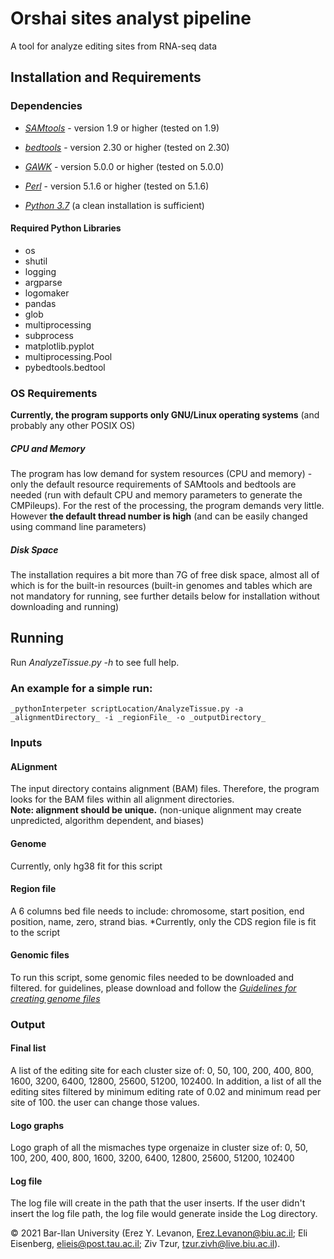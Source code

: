 # Orshai sites analyst pipeline
A tool for analyze editing sites from RNA-seq data
## Installation and Requirements
### Dependencies
- _[SAMtools](http://samtools.sourceforge.net/)_ - version 1.9 or higher (tested on 1.9)
- _[bedtools](https://bedtools.readthedocs.io/en/latest)_ - version 2.30 or higher (tested on 2.30)
- _[GAWK](https://www.gnu.org/software/gawk/)_ - version 5.0.0 or higher (tested on 5.0.0)

- _[Perl](https://www.perl.org/get.html)_ - version 5.1.6 or higher (tested on 5.1.6)
- _[Python 3.7](https://www.python.org/downloads/source/)_ (a clean installation is sufficient)
#### Required Python Libraries
- os
- shutil
- logging
- argparse
- logomaker
- pandas
- glob
- multiprocessing
- subprocess
- matplotlib.pyplot
- multiprocessing.Pool
- pybedtools.bedtool


### OS Requirements
**Currently, the program supports only GNU/Linux operating systems** (and probably any other POSIX OS)

##### CPU and Memory
The program has low demand for system resources (CPU and memory) - only the default resource requirements of SAMtools and bedtools are needed (run with default CPU and memory parameters to generate the CMPileups). For the rest of the processing, the program demands very little. However **the default thread number is high** (and can be easily changed using command line parameters)

##### Disk Space
The installation requires a bit more than 7G of free disk space, almost all of which is for the built-in resources (built-in genomes and tables which are not mandatory for running, see further details below for installation without downloading and running)

## Running
Run _AnalyzeTissue.py -h_  to see full help.

### An example for a simple run:
```
_pythonInterpeter scriptLocation/AnalyzeTissue.py -a _alignmentDirectory_ -i _regionFile_ -o _outputDirectory_
```

### Inputs

#### ALignment 
The input directory contains alignment (BAM) files. Therefore, the program looks for the BAM files within all alignment directories.  
**Note: alignment should be unique.** (non-unique alignment may create unpredicted, algorithm dependent, and biases)

#### Genome
Currently, only hg38 fit for this script

#### Region file
A 6 columns bed file needs to include: chromosome, start position, end position, name, zero, strand bias.
*Currently, only the CDS region file is fit to the script

#### Genomic files
To run this script, some genomic files needed to be downloaded and filtered. for guidelines, please download and follow the _[Guidelines for creating genome files](https://github.com/zivtzur6/Orshai_sites_analist_pipline/blob/main/Guidelines%20for%20creating%20genome%20files.docx)_

### Output

#### Final list
A list of the editing site for each cluster size of: 0, 50, 100, 200, 400, 800, 1600, 3200, 6400, 12800, 25600, 51200, 102400.
In addition, a list of all the editing sites filtered by minimum editing rate of 0.02 and minimum read per site of 100. the user can change those values.

#### Logo graphs
Logo graph of all the mismaches type orgenaize in cluster size of: 0, 50, 100, 200, 400, 800, 1600, 3200, 6400, 12800, 25600, 51200, 102400

#### Log file
The log file will create in the path that the user inserts. If the user didn't insert the log file path, the log file would generate inside the Log directory.


© 2021 Bar-Ilan University (Erez Y. Levanon, Erez.Levanon@biu.ac.il; Eli Eisenberg, elieis@post.tau.ac.il; Ziv Tzur, tzur.zivh@live.biu.ac.il).























